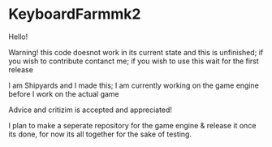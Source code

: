 # KeyboardFarmmk2

Hello!

Warning! this code doesnot work in its current state and this is unfinished; if you wish to contribute contanct me; if you wish to use this wait for the first release

I am Shipyards and I made this; I am currently working on the game engine before I work on the actual game

Advice and critizim is accepted and appreciated!

I plan to make a seperate repository for the game engine & release it once its done, for now its all together for the sake of testing.
